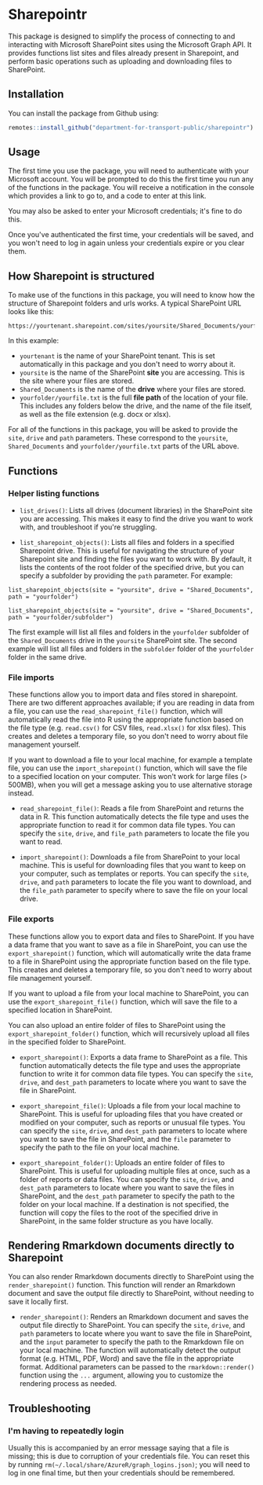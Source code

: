 # Sharepointr

This package is designed to simplify the process of connecting to and interacting with Microsoft SharePoint sites using the Microsoft Graph API. It provides functions list sites and files already present in Sharepoint, and perform basic operations such as uploading and downloading files to SharePoint.

## Installation

You can install the package from Github using:

```R
remotes::install_github("department-for-transport-public/sharepointr")
```

## Usage

The first time you use the package, you will need to authenticate with your Microsoft account. You will be prompted to do this the first time you run any of the functions in the package. You will receive a notification in the console which provides a link to go to, and a code to enter at this link.

You may also be asked to enter your Microsoft credentials; it's fine to do this.

Once you've authenticated the first time, your credentials will be saved, and you won't need to log in again unless your credentials expire or you clear them.

## How Sharepoint is structured

To make use of the functions in this package, you will need to know how the structure of Sharepoint folders and urls works. A typical SharePoint URL looks like this:

```
https://yourtenant.sharepoint.com/sites/yoursite/Shared_Documents/yourfolder/yourfile.txt
```

In this example:

* `yourtenant` is the name of your SharePoint tenant. This is set automatically in this package and you don't need to worry about it.
* `yoursite` is the name of the SharePoint **site** you are accessing. This is the site where your files are stored.
* `Shared_Documents` is the name of the **drive** where your files are stored.
* `yourfolder/yourfile.txt` is the full **file path** of the location of your file. This includes any folders below the drive, and the name of the file itself, as well as the file extension (e.g. docx or xlsx).

For all of the functions in this package, you will be asked to provide the `site`, `drive` and `path` parameters. These correspond to the `yoursite`, `Shared_Documents` and `yourfolder/yourfile.txt` parts of the URL above.

## Functions

### Helper listing functions

* `list_drives()`: Lists all drives (document libraries) in the SharePoint site you are accessing. This makes it easy to find the drive you want to work with, and troubleshoot if you're struggling.

* `list_sharepoint_objects()`: Lists all files and folders in a specified Sharepoint drive. This is useful for navigating the structure of your Sharepoint site and finding the files you want to work with. By default, it lists the contents of the root folder of the specified drive, but you can specify a subfolder by providing the `path` parameter. For example:

```
list_sharepoint_objects(site = "yoursite", drive = "Shared_Documents", path = "yourfolder")

list_sharepoint_objects(site = "yoursite", drive = "Shared_Documents", path = "yourfolder/subfolder")

```

The first example will list all files and folders in the `yourfolder` subfolder of the `Shared_Documents` drive in the `yoursite` SharePoint site. The second example will list all files and folders in the `subfolder` folder of the `yourfolder` folder in the same drive.

### File imports

These functions allow you to import data and files stored in sharepoint. There are two different approaches available; if you are reading in data from a file, you can use the `read_sharepoint_file()` function, which will automatically read the file into R using the appropriate function based on the file type (e.g. `read.csv()` for CSV files, `read.xlsx()` for xlsx files). This creates and deletes a temporary file, so you don't need to worry about file management yourself.

If you want to download a file to your local machine, for example a template file, you can use the `import_sharepoint()` function, which will save the file to a specified location on your computer. This won't work for large files (> 500MB), when you will get a message asking you to use alternative storage instead.

* `read_sharepoint_file()`: Reads a file from SharePoint and returns the data in R. This function automatically detects the file type and uses the appropriate function to read it for common data file types. You can specify the `site`, `drive`, and `file_path` parameters to locate the file you want to read.

* `import_sharepoint()`: Downloads a file from SharePoint to your local machine. This is useful for downloading files that you want to keep on your computer, such as templates or reports. You can specify the `site`, `drive`, and `path` parameters to locate the file you want to download, and the `file_path` parameter to specify where to save the file on your local drive.

### File exports

These functions allow you to export data and files to SharePoint. If you have a data frame that you want to save as a file in SharePoint, you can use the `export_sharepoint()` function, which will automatically write the data frame to a file in SharePoint using the appropriate function based on the file type. This creates and deletes a temporary file, so you don't need to worry about file management yourself.

If you want to upload a file from your local machine to SharePoint, you can use the `export_sharepoint_file()` function, which will save the file to a specified location in SharePoint.

You can also upload an entire folder of files to SharePoint using the `export_sharepoint_folder()` function, which will recursively upload all files in the specified folder to SharePoint.

* `export_sharepoint()`: Exports a data frame to SharePoint as a file. This function automatically detects the file type and uses the appropriate function to write it for common data file types. You can specify the `site`, `drive`, and `dest_path` parameters to locate where you want to save the file in SharePoint.

* `export_sharepoint_file()`: Uploads a file from your local machine to SharePoint. This is useful for uploading files that you have created or modified on your computer, such as reports or unusual file types. You can specify the `site`, `drive`, and `dest_path` parameters to locate where you want to save the file in SharePoint, and the `file` parameter to specify the path to the file on your local machine.

* `export_sharepoint_folder()`: Uploads an entire folder of files to SharePoint. This is useful for uploading multiple files at once, such as a folder of reports or data files. You can specify the `site`, `drive`, and `dest_path` parameters to locate where you want to save the files in SharePoint, and the `dest_path` parameter to specify the path to the folder on your local machine. If a destination is not specified, the function will copy the files to the root of the specified drive in SharePoint, in the same folder structure as you have locally.

## Rendering Rmarkdown documents directly to Sharepoint

You can also render Rmarkdown documents directly to SharePoint using the `render_sharepoint()` function. This function will render an Rmarkdown document and save the output file directly to SharePoint, without needing to save it locally first.

* `render_sharepoint()`: Renders an Rmarkdown document and saves the output file directly to SharePoint. You can specify the `site`, `drive`, and `path` parameters to locate where you want to save the file in SharePoint, and the `input` parameter to specify the path to the Rmarkdown file on your local machine. The function will automatically detect the output format (e.g. HTML, PDF, Word) and save the file in the appropriate format. Additional parameters can be passed to the `rmarkdown::render()` function using the `...` argument, allowing you to customize the rendering process as needed.

## Troubleshooting

### I'm having to repeatedly login

Usually this is accompanied by an error message saying that a file is missing; this is due to corruption of your credentials file. You can reset this by running `rm(~/.local/share/AzureR/graph_logins.json)`; you will need to log in one final time, but then your credentials should be remembered.
